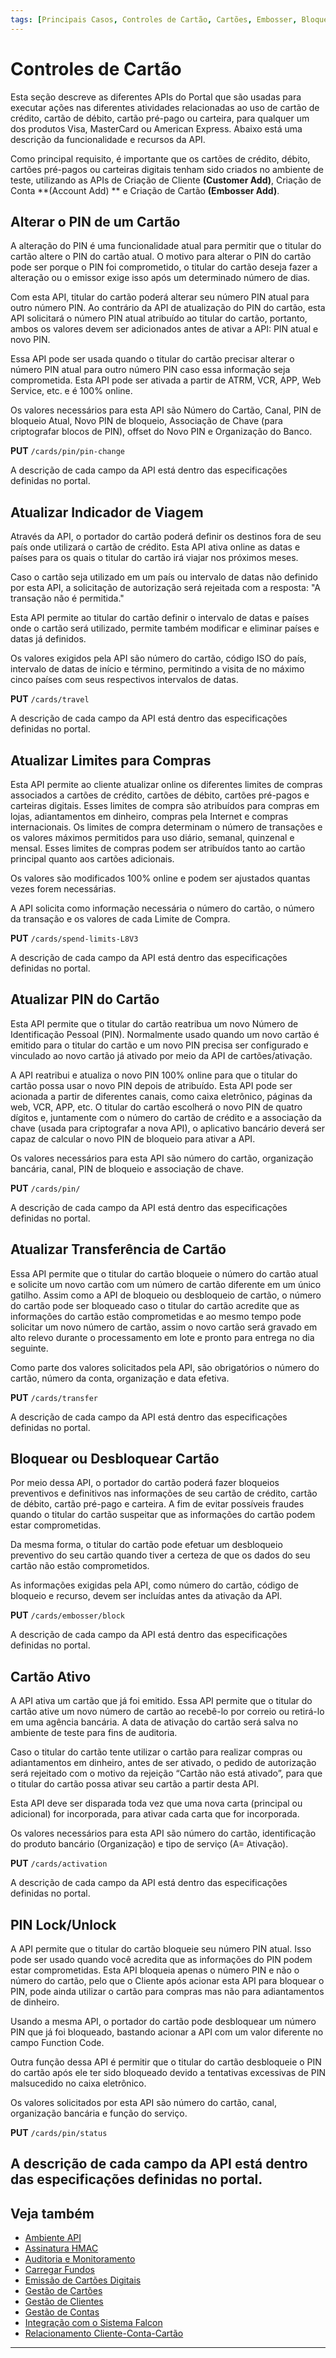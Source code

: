 ```yaml
---
tags: [Principais Casos, Controles de Cartão, Cartões, Embosser, Bloquear, Desbloquear, Limites, Viagens, Transferir, Ativo, PIN]
---
```


# Controles de Cartão

Esta seção descreve as diferentes APIs do Portal que são usadas para executar ações nas diferentes atividades relacionadas ao uso de cartão de crédito, cartão de débito, cartão pré-pago ou carteira, para qualquer um dos produtos Visa, MasterCard ou American Express. Abaixo está uma descrição da funcionalidade e recursos da API.

Como principal requisito, é importante que os cartões de crédito, débito, cartões pré-pagos ou carteiras digitais tenham sido criados no ambiente de teste, utilizando as APIs de Criação de Cliente **(Customer Add)**, Criação de Conta **(Account Add) ** e Criação de Cartão **(Embosser Add)**.

## Alterar o PIN de um Cartão

A alteração do PIN é uma funcionalidade atual para permitir que o titular do cartão altere o PIN do cartão atual. O motivo para alterar o PIN do cartão pode ser porque o PIN foi comprometido, o titular do cartão deseja fazer a alteração ou o emissor exige isso após um determinado número de dias.

Com esta API, titular do cartão poderá alterar seu número PIN atual para outro número PIN. Ao contrário da API de atualização do PIN do cartão, esta API solicitará o número PIN atual atribuído ao titular do cartão, portanto, ambos os valores devem ser adicionados antes de ativar a API: PIN atual e novo PIN.

Essa API pode ser usada quando o titular do cartão precisar alterar o número PIN atual para outro número PIN caso essa informação seja comprometida. Esta API pode ser ativada a partir de ATRM, VCR, APP, Web Service, etc. e é 100% online.

Os valores necessários para esta API são Número do Cartão, Canal, PIN de bloqueio Atual, Novo PIN de bloqueio, Associação de Chave (para criptografar blocos de PIN), offset do Novo PIN e Organização do Banco.

**PUT** `/cards/pin/pin-change`

A descrição de cada campo da API está dentro das especificações definidas no portal.

## Atualizar Indicador de Viagem

Através da API, o portador do cartão poderá definir os destinos fora de seu país onde utilizará o cartão de crédito. Esta API ativa online as datas e países para os quais o titular do cartão irá viajar nos próximos meses.

Caso o cartão seja utilizado em um país ou intervalo de datas não definido por esta API, a solicitação de autorização será rejeitada com a resposta: "A transação não é permitida."

Esta API permite ao titular do cartão definir o intervalo de datas e países onde o cartão será utilizado, permite também modificar e eliminar países e datas já definidos.

Os valores exigidos pela API são número do cartão, código ISO do país, intervalo de datas de início e término, permitindo a visita de no máximo cinco países com seus respectivos intervalos de datas.

**PUT** `/cards/travel`

A descrição de cada campo da API está dentro das especificações definidas no portal.

## Atualizar Limites para Compras

Esta API permite ao cliente atualizar online os diferentes limites de compras associados a cartões de crédito, cartões de débito, cartões pré-pagos e carteiras digitais. Esses limites de compra são atribuídos para compras em lojas, adiantamentos em dinheiro, compras pela Internet e compras internacionais. Os limites de compra determinam o número de transações e os valores máximos permitidos para uso diário, semanal, quinzenal e mensal. Esses limites de compras podem ser atribuídos tanto ao cartão principal quanto aos cartões adicionais.

Os valores são modificados 100% online e podem ser ajustados quantas vezes forem necessárias.

A API solicita como informação necessária o número do cartão, o número da transação e os valores de cada Limite de Compra.

**PUT** `/cards/spend-limits-L8V3`

A descrição de cada campo da API está dentro das especificações definidas no portal.

## Atualizar PIN do Cartão

Esta API permite que o titular do cartão reatribua um novo Número de Identificação Pessoal (PIN). Normalmente usado quando um novo cartão é emitido para o titular do cartão e um novo PIN precisa ser configurado e vinculado ao novo cartão já ativado por meio da API de cartões/ativação.

A API reatribui e atualiza o novo PIN 100% online para que o titular do cartão possa usar o novo PIN depois de atribuído. Esta API pode ser acionada a partir de diferentes canais, como caixa eletrônico, páginas da web, VCR, APP, etc. O titular do cartão escolherá o novo PIN de quatro dígitos e, juntamente com o número do cartão de crédito e a associação da chave (usada para criptografar a nova API), o aplicativo bancário deverá ser capaz de calcular o novo PIN de bloqueio para ativar a API.

Os valores necessários para esta API são número do cartão, organização bancária, canal, PIN de bloqueio e associação de chave.

**PUT** `/cards/pin/`

A descrição de cada campo da API está dentro das especificações definidas no portal.

## Atualizar Transferência de Cartão

Essa API permite que o titular do cartão bloqueie o número do cartão atual e solicite um novo cartão com um número de cartão diferente em um único gatilho. Assim como a API de bloqueio ou desbloqueio de cartão, o número do cartão pode ser bloqueado caso o titular do cartão acredite que as informações do cartão estão comprometidas e ao mesmo tempo pode solicitar um novo número de cartão, assim o novo cartão será gravado em alto relevo durante o processamento em lote e pronto para entrega no dia seguinte.

Como parte dos valores solicitados pela API, são obrigatórios o número do cartão, número da conta, organização e data efetiva.

**PUT** `/cards/transfer`

A descrição de cada campo da API está dentro das especificações definidas no portal.

## Bloquear ou Desbloquear Cartão

Por meio dessa API, o portador do cartão poderá fazer bloqueios preventivos e definitivos nas informações de seu cartão de crédito, cartão de débito, cartão pré-pago e carteira. A fim de evitar possíveis fraudes quando o titular do cartão suspeitar que as informações do cartão podem estar comprometidas.

Da mesma forma, o titular do cartão pode efetuar um desbloqueio preventivo do seu cartão quando tiver a certeza de que os dados do seu cartão não estão comprometidos.

As informações exigidas pela API, como número do cartão, código de bloqueio e recurso, devem ser incluídas antes da ativação da API.

**PUT** `/cards/embosser/block`

A descrição de cada campo da API está dentro das especificações definidas no portal.

## Cartão Ativo

A API ativa um cartão que já foi emitido. Essa API permite que o titular do cartão ative um novo número de cartão ao recebê-lo por correio ou retirá-lo em uma agência bancária. A data de ativação do cartão será salva no ambiente de teste para fins de auditoria.

Caso o titular do cartão tente utilizar o cartão para realizar compras ou adiantamentos em dinheiro, antes de ser ativado, o pedido de autorização será rejeitado com o motivo da rejeição “Cartão não está ativado”, para que o titular do cartão possa ativar seu cartão a partir desta API.

Esta API deve ser disparada toda vez que uma nova carta (principal ou adicional) for incorporada, para ativar cada carta que for incorporada.

Os valores necessários para esta API são número do cartão, identificação do produto bancário (Organização) e tipo de serviço (A= Ativação).

**PUT** `/cards/activation`

A descrição de cada campo da API está dentro das especificações definidas no portal.

## PIN Lock/Unlock

A API permite que o titular do cartão bloqueie seu número PIN atual. Isso pode ser usado quando você acredita que as informações do PIN podem estar comprometidas. Esta API bloqueia apenas o número PIN e não o número do cartão, pelo que o Cliente após acionar esta API para bloquear o PIN, pode ainda utilizar o cartão para compras mas não para adiantamentos de dinheiro.

Usando a mesma API, o portador do cartão pode desbloquear um número PIN que já foi bloqueado, bastando acionar a API com um valor diferente no campo Function Code.

Outra função dessa API é permitir que o titular do cartão desbloqueie o PIN do cartão após ele ter sido bloqueado devido a tentativas excessivas de PIN malsucedido no caixa eletrônico.

Os valores solicitados por esta API são número do cartão, canal, organização bancária e função do serviço.

**PUT** `/cards/pin/status`

A descrição de cada campo da API está dentro das especificações definidas no portal.
---

## Veja também

- [Ambiente API](?path=docs/português/principais-casos/ambiente-api.md)
- [Assinatura HMAC](?path=docs/português/principais-casos/hmac.md)
- [Auditoria e Monitoramento](?path=docs/português/principais-casos/auditoria.md)
- [Carregar Fundos](?path=docs/português/principais-casos/carregar-fundos.md)
- [Emissão de Cartões Digitais](?path=docs/português/principais-casos/emissão-cartões.md)
- [Gestão de Cartões](?path=docs/português/principais-casos/gestão-cartões.md)
- [Gestão de Clientes](?path=docs/português/principais-casos/gestão-clientes.md)
- [Gestão de Contas](?path=docs/português/principais-casos/gestão-contas.md)
- [Integração com o Sistema Falcon](?path=docs/português/principais-casos/integração-falcon.md)
- [Relacionamento Cliente-Conta-Cartão](?path=docs/português/principais-casos/relação.md)

---

